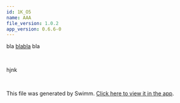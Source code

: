 ```yaml
---
id: 1K_O5
name: AAA
file_version: 1.0.2
app_version: 0.6.6-0
---
```


bla [blabla](https://bla) bla

<br/>

hjnk

<br/>

This file was generated by Swimm. [Click here to view it in the app](http://localhost:5000/repos/ls4DA2fLasmQuEbT4ipw/docs/1K_O5).